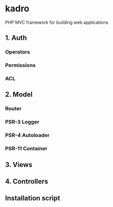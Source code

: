 # kadro
PHP MVC framework for building web applications

## 1. Auth
### Operators
### Permissions
### ACL

## 2. Model
### Router
### PSR-3 Logger
### PSR-4 Autoloader
### PSR-11 Container

## 3. Views

## 4. Controllers

## Installation script
